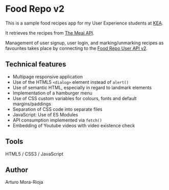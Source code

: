 # Food Repo v2
This is a sample food recipes app for my User Experience students at [KEA](https://kea.dk/).

It retrieves the recipes from [The Meal API](https://www.themealdb.com/api.php).

Management of user signup, user login, and marking/unmarking recipes as favourites takes place by connecting to the [Food Repo User API v2](https://github.com/arturomorarioja/food_repo_users_api_v2).

## Technical features
- Multipage responsive application
- Use of the HTML5 `<dialog>` element instead of `alert()`
- Use of semantic HTML, especially in regard to landmark elements
- Implementation of a hamburger menu
- Use of CSS custom variables for colours, fonts and default margins/paddings
- Separation of CSS code into separate files
- JavaScript: Use of ES Modules
- API consumption implemented via `fetch()`
- Embedding of Youtube videos with video existence check

## Tools
HTML5 / CSS3 / JavaScript

## Author
Arturo Mora-Rioja